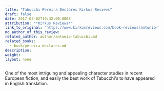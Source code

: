 ```yaml
---
title: "Tabucchi Pereira Declares Kirkus Reviews"
draft: false
date: 2017-03-02T19:32:00.000Z
attribution: "*Kirkus Reviews*"
link_to_original: "https://www.kirkusreviews.com/book-reviews/antonio-tabucchi/pereira-declares/"
nd_author_of_this_review:
related_author: author/antonio-tabucchi.md
related_books:
  - book/pereira-declares.md
description:
weight:
layout: none
---
```

One of the most intriguing and appealing character studies in recent European fiction, and easily the best work of Tabucchi's to have appeared in English translation.

